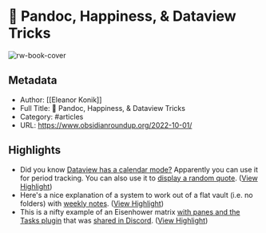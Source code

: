 # 🌠 Pandoc, Happiness, & Dataview Tricks

![rw-book-cover](https://www.obsidianroundup.org/content/images/size/w256h256/2021/10/514496-512-copy-1.png)

## Metadata
- Author: [[Eleanor Konik]]
- Full Title: 🌠 Pandoc, Happiness, & Dataview Tricks
- Category: #articles
- URL: https://www.obsidianroundup.org/2022-10-01/

## Highlights
- Did you know [Dataview has a calendar mode?](https://www.reddit.com/r/ObsidianMD/comments/xph2ch/period_tracking/) Apparently you can use it for period tracking. You can also use it to [display a random quote](https://www.reddit.com/r/ObsidianMD/comments/xpfk5j/how_to_render_a_random_quote_with_dataviewjs/). ([View Highlight](https://read.readwise.io/read/01geb5dz2s40m0xehtem9vsrc4))
- Here's a nice explanation of a system to work out of a flat vault (i.e. no folders) with [weekly notes](https://discord.com/channels/686053708261228577/744933215063638183/1023283301357727764). ([View Highlight](https://read.readwise.io/read/01geb5m619fqqakxfb9qpasg7q))
- This is a nifty example of an Eisenhower matrix [with panes and the Tasks plugin](https://media.discordapp.net/attachments/965681451297304596/1024599580404350986/eisenhower.png) that was [shared in Discord](https://discord.com/channels/686053708261228577/965681451297304596/1024599580693762068). ([View Highlight](https://read.readwise.io/read/01geb5m14pa66cbx28vytbg0rm))
